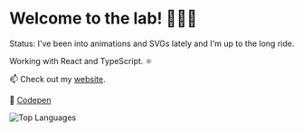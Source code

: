 <!-- ![Github Stats](https://github-readme-stats.vercel.app/api?username=rhaicode&count_private=true&show_icons=true&theme=dark) -->


# Welcome to the lab! 👨🏾‍🔬



Status: 
I've been into animations and SVGs lately and I'm up to the long ride.

Working with React and TypeScript. ⚛️

📫 Check out my [website](https://rhaicode.dev).

🧪 [Codepen](https://codepen.io/rhaicode)

![Top Languages](https://github-readme-stats.vercel.app/api/top-langs/?username=rhaicode&layout=compact&show_icons=true)


<!--
**rhaicode/rhaicode** is a ✨ _special_ ✨ repository because its `README.md` (this file) appears on your GitHub profile.

Here are some ideas to get you started:

- 🔭 I’m currently working on ...
- 🌱 I’m currently learning ...
- 👯 I’m looking to collaborate on ...
- 🤔 I’m looking for help with ...
- 💬 Ask me about ...
- 📫 How to reach me: ...
- 😄 Pronouns: ...
- ⚡ Fun fact: ...
-->
